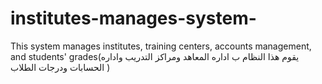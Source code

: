 # institutes-manages-system-
This system manages institutes, training centers, accounts management, and students' grades(يقوم هذا النظام ب اداره المعاهد ومراكز التدريب  واداره الحسابات ودرجات الطلاب )
